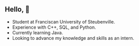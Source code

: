 ## Hello, :wave:
* Student at Franciscan University of Steubenville.
* Experience with C++, SQL, and Python.
* Currently learning Java.
* Looking to advance my knowledge and skills as an intern.
